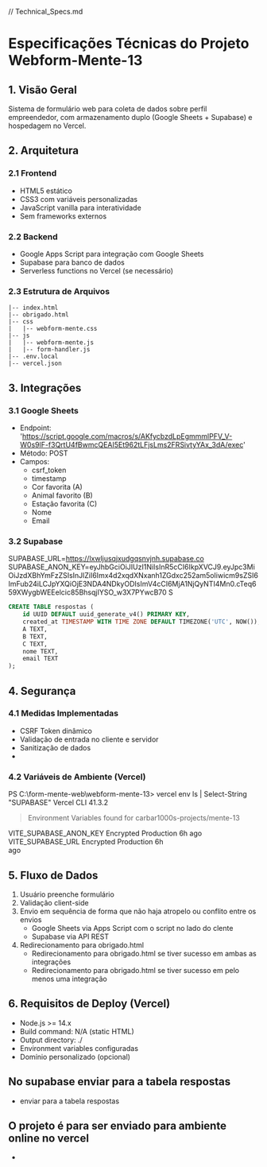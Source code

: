 // Technical_Specs.md

# Especificações Técnicas do Projeto Webform-Mente-13

## 1. Visão Geral
Sistema de formulário web para coleta de dados sobre perfil empreendedor, com armazenamento duplo (Google Sheets + Supabase) e hospedagem no Vercel.

## 2. Arquitetura

### 2.1 Frontend
- HTML5 estático
- CSS3 com variáveis personalizadas
- JavaScript vanilla para interatividade
- Sem frameworks externos

### 2.2 Backend
- Google Apps Script para integração com Google Sheets
- Supabase para banco de dados
- Serverless functions no Vercel (se necessário)

### 2.3 Estrutura de Arquivos
```
|-- index.html
|-- obrigado.html
|-- css
|   |-- webform-mente.css
|-- js
|   |-- webform-mente.js
|   |-- form-handler.js
|-- .env.local
|-- vercel.json
```

## 3. Integrações

### 3.1 Google Sheets
- Endpoint: 'https://script.google.com/macros/s/AKfycbzdLpEgmmmlPFV_V-W0s9lF-f3QrtU4fBwmcQEAI5Et962tLFjsLms2FRSivtyYAx_3dA/exec'
- Método: POST
- Campos:
  - csrf_token
  - timestamp
  - Cor favorita (A)
  - Animal favorito (B)
  - Estação favorita (C)
  - Nome
  - Email

### 3.2 Supabase

SUPABASE_URL=https://lxwljusqjxudgqsnvjnh.supabase.co
SUPABASE_ANON_KEY=eyJhbGciOiJIUzI1NiIsInR5cCI6IkpXVCJ9.eyJpc3MiOiJzdXBhYmFzZSIsInJlZiI6Imx4d2xqdXNxanh1ZGdxc252am5oIiwicm9sZSI6ImFub24iLCJpYXQiOjE3NDA4NDkyODIsImV4cCI6MjA1NjQyNTI4Mn0.cTeq659XWygbWEEelcic85BhsqjIYSO_w3X7PYwcB70
S

```sql
CREATE TABLE respostas (
    id UUID DEFAULT uuid_generate_v4() PRIMARY KEY,
    created_at TIMESTAMP WITH TIME ZONE DEFAULT TIMEZONE('UTC', NOW()),
    A TEXT,
    B TEXT,
    C TEXT,
    nome TEXT,
    email TEXT
);
```

## 4. Segurança

### 4.1 Medidas Implementadas
- CSRF Token dinâmico
- Validação de entrada no cliente e servidor
- Sanitização de dados
- 

### 4.2 Variáveis de Ambiente (Vercel)
PS C:\form-mente-web\webform-mente-13> vercel env ls | Select-String "SUPABASE"
Vercel CLI 41.3.2
> Environment Variables found for carbar1000s-projects/mente-13 

 VITE_SUPABASE_ANON_KEY     Encrypted           Production          6h 
ago     
 VITE_SUPABASE_URL          Encrypted           Production          6h   
ago



## 5. Fluxo de Dados
1. Usuário preenche formulário
2. Validação client-side
3. Envio em sequência de forma que não haja atropelo ou conflito entre os envios
   - Google Sheets via Apps Script com o script no lado do clente
   - Supabase via API REST
4. Redirecionamento para obrigado.html
   - Redirecionamento para obrigado.html se tiver sucesso em ambas as integrações
   - Redirecionamento para obrigado.html se tiver sucesso em pelo menos uma integração

## 6. Requisitos de Deploy (Vercel)
- Node.js >= 14.x
- Build command: N/A (static HTML)
- Output directory: ./
- Environment variables configuradas
- Domínio personalizado (opcional)



## No supabase enviar para a tabela respostas
- enviar para a tabela respostas

## O projeto é para ser enviado para ambiente online no vercel 
- 
